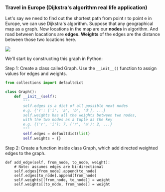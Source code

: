 <!--title={Dijkstra's Algorithm in Python}-->

<!--badges={Algorithms:15,Python:5}-->

<!--concepts={useOfGraphs, realLifeApplication, Dijkstra'sAlgorithm, Dijkstra'sdirected,}-->

### Travel in Europe (Dijkstra's algorithm real life application)

Let's say we need to find out the shortest path from point r to point e in Europe, we can use Dijkstra's algorithm.
Suppose that any geographical map as a graph. Now locations in the map are our **nodes** in algorithm.
And road between loacations are **edges.** **Weights** of the edges are the distance between those two locations here.


![](https://tva1.sinaimg.cn/large/006y8mN6gy1g8el7wzc0lj30yw0p21kx.jpg)

We’ll start by constructing this graph in Python:

Step 1: Create a class called Graph. Use the `__init__()` function to assign values for edges and weights.

```python
from collections import defaultdict

class Graph():
    def __init__(self):
        """
        self.edges is a dict of all possible next nodes
        e.g. {'r': ['i', 'a', 'b', 'd'], ...}
        self.weights has all the weights between two nodes,
        with the two nodes as a tuple as the key
        e.g. {('r', 'i'): 7, ('r', 'a'): 2, ...}
        """
        self.edges = defaultdict(list)
        self.weights = {}
```

Step 2: Create a function inside class Graph, which add directed weighted edges to the graph.

    def add_edge(self, from_node, to_node, weight):
        # Note: assumes edges are bi-directional
        self.edges[from_node].append(to_node)
        self.edges[to_node].append(from_node)
        self.weights[(from_node, to_node)] = weight
        self.weights[(to_node, from_node)] = weight
